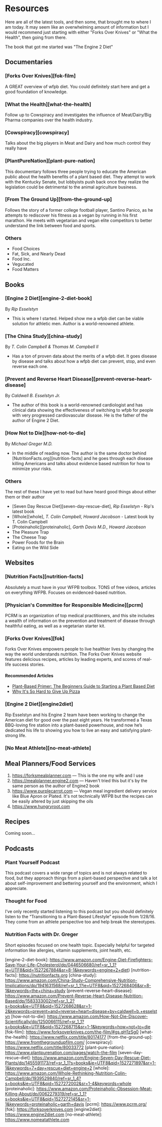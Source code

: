 # Resources

Here are all of the latest tools, and then some, that brought me to where I am 
today. It may seem like an overwhelming amount of information but I would
recommend just starting with either "Forks Over Knives" or "What the Health", 
then going from there.

The book that got me started was "The Engine 2 Diet"
 

## Documentaries

### [Forks Over Knives][fok-film]

A GREAT overview of wfpb diet. You could definitely start here and get a good 
foundation of knowledge.

### [What the Health][what-the-health]

Follow up to Cowspiracy and investigates the influence of Meat/Dairy/Big Pharma 
companies over the health industry.

### [Cowspiracy][cowspiracy]

Talks about the big players in Meat and Dairy and how much control they really 
have

### [PlantPureNation][plant-pure-nation]

This documentary follows three people trying to educate the American public 
about the health benefits of a plant based diet. They attempt to work with the 
Kentucky Senate, but lobbyists push back once they realize the legislation could 
be detrimental to the animal agriculture business.

### [From The Ground Up][from-the-ground-up]

Follows the story of a former college football player, Santino Panico, as he
attempts to rediscover his fitness as a vegan by running in his first marathon.
He meets with vegetarian and vegan elite competitors to better understand the 
link between food and sports.


### Others

* Food Choices 
* Fat, Sick, and Nearly Dead
* Food Inc.
* Vegucated
* Food Matters


## Books


### [Engine 2 Diet][engine-2-diet-book]

By _Rip Esselstyn_

* This is where I started. Helped show me a wfpb diet can be viable solution for 
athletic men. Author is a world-renowned athlete.


### [The China Study][china-study]

By _T. Colin Campbell & Thomas M. Campbell II_

* Has a ton of proven data about the merits of a wfpb diet. It goes disease by 
disease and talks about how a wfpb diet can prevent, stop, and even reverse each
one.


### [Prevent and Reverse Heart Disease][prevent-reverse-heart-disease]

By _Caldwell B. Esselstyn Jr._

* The author of this book is a world-renowned cardiologist and has clinical data 
showing the effectiveness of switching to wfpb for people with very progressed 
cardiovascular disease. He is the father of the author of Engine 2 Diet.


### [How Not to Die][how-not-to-die]

By _Michael Greger M.D._

* In the middle of reading now. The author is the same doctor behind 
[NutritionFacts.org][nutrition-facts] and he goes through each disease killing 
Americans and talks about evidence based nutrition for how to minimize your 
risks.


### Others

The rest of these I have yet to read but have heard good things about either 
them or their author
 
* [Seven Day Rescue Diet][seven-day-rescue-diet], _Rip Esselstyn_ - Rip's latest book
* [Whole][whole], _T. Colin Campbell, Howard Jacobson_ - Latest book by T. Colin Campbell
* [Proteinaholic][proteinaholic], _Garth Davis M.D., Howard Jacobson_
* The Pleasure Trap 
* The Cheese Trap 
* Power Foods for the Brain
* Eating on the Wild Side 
 

## Websites

### [Nutrition Facts][nutrition-facts]

Absolutely a must have in your WFPB toolbox. TONS of free videos, articles on
everything WFPB. Focuses on evidenced-based nutrition.

### [Physician's Committee for Responsible Medicine][pcrm]

PCRM is an organization of top medical practitioners, and this site includes a 
wealth of information on the prevention and treatment of disease through 
healthful eating, as well as a vegetarian starter kit.

### [Forks Over Knives][fok]

Forks Over Knives empowers people to live healthier lives by changing the way 
the world understands nutrition. The Forks Over Knives website features 
delicious recipes, articles by leading experts, and scores of real-life success 
stories.

#### Recommended Articles

* [Plant-Based Primer: The Beginners Guide to Starting a Plant Based Diet](https://forksoverknives.com/plant-based-primer-beginners-guide-starting-plant-based-diet)
* [Why It's So Hard to Give Up Pizza](https://forksoverknives.com/addictive-food-cheese-pizza)

### [Engine 2 Diet][engine2diet]

Rip Esselstyn and his Engine 2 team have been working to change the American 
diet for good over the past eight years. He transformed a Texas BBQ-loving fire 
station into a plant-based powerhouse, and now he’s dedicated his life to 
showing you how to live an easy and satisfying plant-strong life.

### [No Meat Athlete][no-meat-athlete]


## Meal Planners/Food Services

1. <https://forksmealplanner.com> — This is the one my wife and I use
2. <https://mealplanner.engine2.com> — Haven't tried this but it's by the same 
person as the author of Engine2 book
3. <https://www.purplecarrot.com> — Vegan meal ingredient delivery service like Blue Apron or Plated. It's not technically WFPB but the recipes can be easily altered by just skipping the oils
4. <https://www.hungryroot.com>


## Recipes

Coming soon...


## Podcasts


### Plant Yourself Podcast
This podcast covers a wide range of topics and is not always related to food, 
but they approach things from a plant-based perspective and talk a lot about 
self-improvement and bettering yourself and the environment, which I appreciate.


### Thought for Food

I’ve only recently started listening to this podcast but you should definitely 
listen to the “Transitioning to a Plant-Based Lifestyle” episode from 1/28/16. 
They come from an athlete perspective too and help break the stereotypes.


### Nutrition Facts with Dr. Greger

Short episodes focused on one health topic. Especially helpful for targeted 
information like allergies, vitamin supplements, joint health, etc.


[engine-2-diet-book]: https://www.amazon.com/Engine-Diet-Firefighters-Save-Your-Life-Cholesterol/dp/0446506680/ref=sr_1_1?ie=UTF8&qid=1527267884&sr=8-1&keywords=engine+2+diet)
[nutrition-facts]: https://nutritionfacts.org
[china-study]: https://www.amazon.com/China-Study-Comprehensive-Nutrition-Implications/dp/1941631568/ref=sr_1_1?ie=UTF8&qid=1527268406&sr=8-1&keywords=the+china+study
[prevent-reverse-heart-disease]: https://www.amazon.com/Prevent-Reverse-Heart-Disease-Nutrition-Based/dp/1583333002/ref=sr_1_2?s=books&ie=UTF8&qid=1527268628&sr=1-2&keywords=prevent+and+reverse+heart+disease+by+caldwell+b.+esselstyn
[how-not-to-die]: https://www.amazon.com/How-Not-Die-Discover-Scientifically/dp/1250066115/ref=sr_1_1?s=books&ie=UTF8&qid=1527268715&sr=1-1&keywords=how+not+to+die
[fok-film]: https://www.forksoverknives.com/the-film/#gs.qH1zSg0
[what-the-health]: https://www.netflix.com/title/80174177
[from-the-ground-up]: https://www.fromthegroundupfilm.com/
[cowspiracy]: https://www.netflix.com/title/80033772
[plant-pure-nation]: https://www.plantpurenation.com/pages/watch-the-film
[seven-day-rescue-diet]: https://www.amazon.com/Engine-Seven-Day-Rescue-Diet-Plants/dp/1455591173/ref=sr_1_1?s=books&ie=UTF8&qid=1527271897&sr=1-1&keywords=7+day+rescue+diet+engine+2
[whole]: https://www.amazon.com/Whole-Rethinking-Nutrition-Colin-Campbell/dp/1939529840/ref=sr_1_4?s=books&ie=UTF8&qid=1527272002&sr=1-4&keywords=whole
[proteinaholic]: https://www.amazon.com/Proteinaholic-Obsession-Meat-Killing-About/dp/0062279319/ref=sr_1_1?s=books&ie=UTF8&qid=1527272145&sr=1-1&keywords=proteinaholic+garth+davis
[pcrm]: https://www.pcrm.org/
[fok]: https://forksoverknives.com
[engine2diet]: https://www.engine2diet.com
[no-meat-athlete]: https://www.nomeatathlete.com
